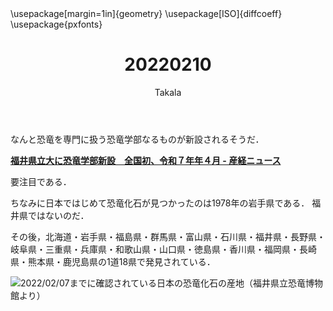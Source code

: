 ﻿---
title: 20220210
yesterday: 20220209
tomorrow: 20220211
days: 776
author: Takala
header-includes:
  - \usepackage[margin=1in]{geometry}
  - \usepackage[ISO]{diffcoeff}
  - \usepackage{pxfonts}
---


なんと恐竜を専門に扱う恐竜学部なるものが新設されるそうだ．


**[福井県立大に恐竜学部新設　全国初、令和７年年４月 - 産経ニュース](https://www.sankei.com/article/20220210-IJW7AYCFCNLHZGE7J2PT5XWTFQ/)**


要注目である．


ちなみに日本ではじめて恐竜化石が見つかったのは1978年の岩手県である．
福井県ではないのだ．


その後，北海道・岩手県・福島県・群馬県・富山県・石川県・福井県・長野県・岐阜県・三重県・兵庫県・和歌山県・山口県・徳島県・香川県・福岡県・長崎県・熊本県・鹿児島県の1道18県で発見されている．




![2022/02/07までに確認されている日本の恐竜化石の産地（福井県立恐竜博物館より）](https://www.dinosaur.pref.fukui.jp/dino/faq/img/r2073-1.jpg)



